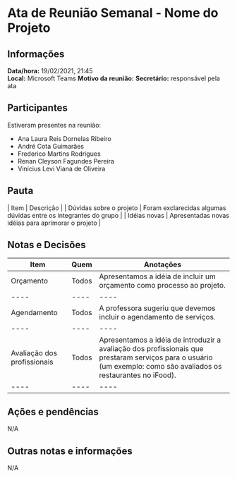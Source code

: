 # Ata de Reunião Semanal - Nome do Projeto

## Informações
**Data/hora:** 19/02/2021, 21:45  
**Local:** Microsoft Teams
**Motivo da reunião:** 
**Secretário:** responsável pela ata  

## Participantes
Estiveram presentes na reunião:
- Ana Laura Reis Dornelas Ribeiro
- André Cota Guimarães
- Frederico Martins Rodrigues
- Renan Cleyson Fagundes Pereira
- Vinícius Levi Viana de Oliveira

## Pauta

| Item | Descrição |
| Dúvidas sobre o projeto | Foram exclarecidas algumas dúvidas entre os integrantes do grupo |
| Idéias novas | Apresentadas novas idéias para aprimorar o projeto |

## Notas e Decisões
Item | Quem | Anotações |
---- | ---- | ---- |
Orçamento | Todos | Apresentamos a idéia de incluir um orçamento como processo ao projeto.|
---- | ---- | ---- |
Agendamento | Todos | A professora sugeriu que devemos incluir o agendamento de serviços.|
---- | ---- | ---- |
Avaliação dos profissionais | Todos | Apresentamos a idéia de introduzir a avaliação dos profissionais que prestaram serviços para o usuário (um exemplo: como são avaliados os restaurantes no iFood).|
---- | ---- | ---- |

## Ações e pendências
N/A

## Outras notas e informações
N/A

